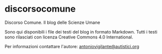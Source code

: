 # discorsocomune
Discorso Comune. Il blog delle Scienze Umane

Sono qui disponibili i file dei testi del blog in formato Markdown.
Tutti i testi sono rilasciati con licenza Creative Commons 4.0 International.

Per informazioni contattare l'autore: antoniovigilante@autistici.org
